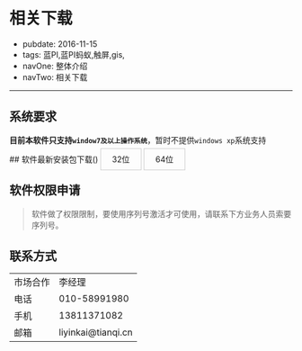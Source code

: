 # 相关下载

- pubdate: 2016-11-15
- tags: 蓝PI,蓝PI蚂蚁,触屏,gis,
- navOne: 整体介绍
- navTwo: 相关下载

------
## 系统要求
**目前本软件只支持`window7及以上操作系统`**，暂时不提供`windows xp`系统支持

<style>
.download_link{
	border: 1px solid #ccc;
	padding: 10px 20px;
}
a.download_on,
.download_link:hover{
	background-color: #026e00;
	color: white;
}
.info_alert {
	color: #a94442;
    background-color: #f2dede;
    border-color: #ebccd1;
    display: none;
    padding: 10px;
    font-size: 20px;
}
</style>
<div class="info_alert">您当前系统不支持此安装包，请确保您的系统为window7及以上系统。</div>
## 软件最新安装包下载(<span id="version"></span>)
<a id="download_32" class="download download_link">32位</a>
<a id="download_64" class="download download_link">64位</a>

## 软件权限申请
> 软件做了权限限制，要使用序列号激活才可使用，请联系下方业务人员索要序列号。

## 联系方式
<table>
    <tr>
        <td>市场合作</td>
        <td>李经理</td>
    </tr>
    <tr>
        <td>电话</td>
        <td>010-58991980</td>
    </tr>
    <tr>
        <td>手机</td>
        <td>13811371082</td>
    </tr>
    <tr>
        <td>邮箱</td>
        <td>liyinkai@tianqi.cn</td>
    </tr>
</table>

<script>
$(function(){
	var ua = navigator.userAgent;
	var m = /Windows NT ([\d\.]+)/.exec(ua);
	if (m && parseFloat(m[1]) < 6) {
		$('.info_alert').fadeIn();
		$('.download').click(function(e) {
			if (!confirm('您当前系统不支持此安装包是否继续下载？')) {
				e.preventDefault();
			}
		});
	}
	var conf = {
		soft: {
			version: 'v0.8.0',
			32: 'http://download.tianqi.cn/BPA/TOUCH/BPA-TOUCH-v0.8.0-win32-ia32.exe',
			64: 'http://download.tianqi.cn/BPA/TOUCH/BPA-TOUCH-v0.8.0-win32-x64.exe'
		}
	};
	var is64 = false;
	var agent = ua.toLowerCase();
	if(agent.indexOf("win64") >= 0 || agent.indexOf("wow64") >= 0){
		is64 = true;
	}
	$('#download_'+(is64? 64: 32)).addClass('download_on');
	$('#download_32').attr('href', conf.soft['32']);
	$('#download_64').attr('href', conf.soft['64']);
	$('#version').text(conf.soft.version);
	$('.download').attr('target', '_blank');
})
</script>
